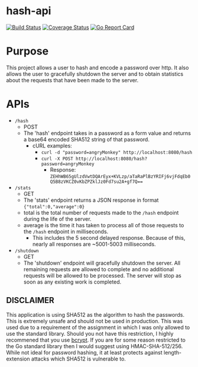 # hash-api
[![Build Status](https://travis-ci.org/wratner/hash-api.svg?branch=master)](https://travis-ci.org/wratner/hash-api)
[![Coverage Status](https://coveralls.io/repos/github/wratner/hash-api/badge.svg?branch=master)](https://coveralls.io/github/wratner/hash-api?branch=master)
[![Go Report Card](https://goreportcard.com/badge/github.com/wratner/hash-api)](https://goreportcard.com/report/github.com/wratner/hash-api)

# Purpose

This project allows a user to hash and encode a password over http. It also allows the user to gracefully shutdown the server and to obtain statistics about the requests that have been made to the server. 

# APIs

* `/hash`
  * POST
  * The 'hash' endpoint takes in a password as a form value and returns a base64 encoded SHA512 string of that password.
    * cURL examples:
      * `curl -d "password=angryMonkey" http://localhost:8080/hash`
      * `curl -X POST http://localhost:8080/hash?password=angryMonkey`
        * Response: `ZEHhWB65gUlzdVwtDQArEyx+KVLzp/aTaRaPlBzYRIFj6vjFdqEb0Q5B8zVKCZ0vKbZPZklJz0Fd7su2A+gf7Q==` 
* `/stats`
  * GET
  * The 'stats' endpoint returns a JSON response in format ```{"total":0,"average":0}```
   * total is the total number of requests made to the `/hash` endpoint during the life of the server.
   * average is the time it has taken to process all of those requests to the `/hash` endpoint in milliseconds.
     * This includes the 5 second delayed response. Because of this, nearly all responses are ~5001-5003 milliseconds. 
* `/shutdown`
  * GET
  * The 'shutdown' endpoint will gracefully shutdown the server. All remaining requests are allowed to complete and no additional requests will be allowed to be processed. The server will stop as soon as any existing work is completed.
  
## DISCLAIMER

This application is using SHA512 as the algorithm to hash the passwords. This is extremely unsafe and should not be used in production. This was used due to a requirement of the assignment in which I was only allowed to use the standard library. Should you not have this restriction, I highly recommened that you use [bcrypt](https://godoc.org/golang.org/x/crypto/bcrypt). If you are for some reason restricted to the Go standard library then I would suggest using HMAC-SHA-512/256. While not ideal for password hashing, it at least protects against length-extension attacks which SHA512 is vulnerable to. 
